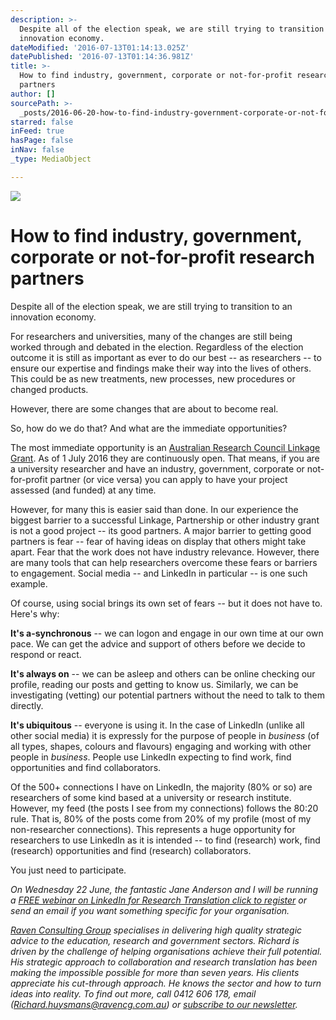 ```yaml
---
description: >-
  Despite all of the election speak, we are still trying to transition to an
  innovation economy.
dateModified: '2016-07-13T01:14:13.025Z'
datePublished: '2016-07-13T01:14:36.981Z'
title: >-
  How to find industry, government, corporate or not-for-profit research
  partners
author: []
sourcePath: >-
  _posts/2016-06-20-how-to-find-industry-government-corporate-or-not-for-profi.md
starred: false
inFeed: true
hasPage: false
inNav: false
_type: MediaObject

---
```

![](https://the-grid-user-content.s3-us-west-2.amazonaws.com/e5a7403f-7dc1-4398-9c34-479c86b7b3c7.jpg)

# **How to find industry, government, corporate or not-for-profit research partners**

Despite all of the election speak, we are still trying to transition to an innovation economy.

For researchers and universities, many of the changes are still being worked through and debated in the election. Regardless of the election outcome it is still as important as ever to do our best -- as researchers -- to ensure our expertise and findings make their way into the lives of others. This could be as new treatments, new processes, new procedures or changed products.

However, there are some changes that are about to become real.

So, how do we do that? And what are the immediate opportunities?

The most immediate opportunity is an [Australian Research Council Linkage Grant][0]. As of 1 July 2016 they are continuously open. That means, if you are a university researcher and have an industry, government, corporate or not-for-profit partner (or vice versa) you can apply to have your project assessed (and funded) at any time.

However, for many this is easier said than done. In our experience the biggest barrier to a successful Linkage, Partnership or other industry grant is not a good project -- its good partners. A major barrier to getting good partners is fear -- fear of having ideas on display that others might take apart. Fear that the work does not have industry relevance. However, there are many tools that can help researchers overcome these fears or barriers to engagement. Social media -- and LinkedIn in particular -- is one such example.

Of course, using social brings its own set of fears -- but it does not have to. Here's why:

**It's a-synchronous** -- we can logon and engage in our own time at our own pace. We can get the advice and support of others before we decide to respond or react.

**It's always on** -- we can be asleep and others can be online checking our profile, reading our posts and getting to know us. Similarly, we can be investigating (vetting) our potential partners without the need to talk to them directly.

**It's ubiquitous** -- everyone is using it. In the case of LinkedIn (unlike all other social media) it is expressly for the purpose of people in _business_ (of all types, shapes, colours and flavours) engaging and working with other people in _business_. People use LinkedIn expecting to find work, find opportunities and find collaborators.

Of the 500+ connections I have on LinkedIn, the majority (80% or so) are researchers of some kind based at a university or research institute. However, my feed (the posts I see from my connections) follows the 80:20 rule. That is, 80% of the posts come from 20% of my profile (most of my non-researcher connections). This represents a huge opportunity for researchers to use LinkedIn as it is intended -- to find (research) work, find (research) opportunities and find (research) collaborators.

You just need to participate.

_On Wednesday 22 June, the fantastic Jane Anderson and I will be running a [FREE webinar on LinkedIn for Research Translation click to register][1] or send an email if you want something specific for your organisation._

_[Raven Consulting Group][2] specialises in delivering high quality strategic advice to the education, research and government sectors. Richard is driven by the challenge of helping organisations achieve their full potential. His strategic approach to collaboration and research translation has been making the impossible possible for more than seven years. His clients appreciate his cut-through approach. He knows the sector and how to turn ideas into reality. To find out more, call 0412 606 178, email ([Richard.huysmans@ravencg.com.au][3]) or [subscribe to our newsletter][4]._

[0]: http://www.arc.gov.au/news-media/news/national-innovation-and-science-agenda
[1]: http://jane-anderson.com.au/linkedin-for-research-translation/
[2]: http://www.ravencg.com.au/
[3]: mailto:Richard.huysmans@ravencg.com.au
[4]: http://vbic.us7.list-manage1.com/subscribe?u=2cc4239758d763b87b7070e86&id=5606321d11